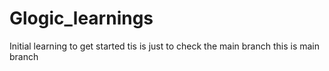 # Glogic_learnings
Initial learning to get started 
tis is just to check the main branch
this is main branch

